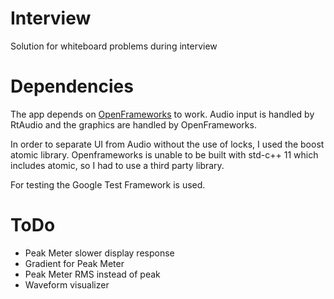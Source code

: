 # Interview
Solution for whiteboard problems during interview

# Dependencies
The app depends on [OpenFrameworks](www.openframeworks.cc) to work. Audio input is handled by RtAudio and the graphics are handled by OpenFrameworks.

In order to separate UI from Audio without the use of locks, I used the boost atomic library.  Openframeworks is unable to be built with std-c++ 11 which includes atomic, so I had to use a third party library.

For testing the Google Test Framework is used.

# ToDo
* Peak Meter slower display response
* Gradient for Peak Meter
* Peak Meter RMS instead of peak
* Waveform visualizer


